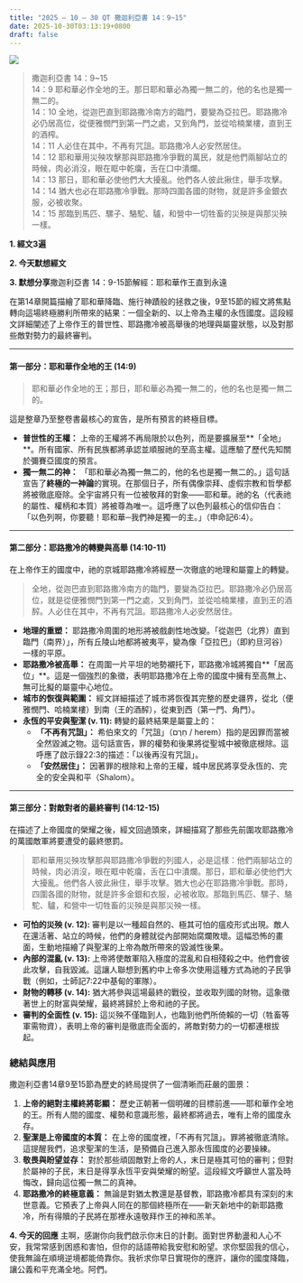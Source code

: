 ```yaml
---
title: "2025 – 10 – 30 QT 撒迦利亞書 14：9~15"
date: 2025-10-30T03:13:19+0800
draft: false
---
```


![](/images/qt.jpg)
> 撒迦利亞書 14：9~15  
> 14：9 耶和華必作全地的王。那日耶和華必為獨一無二的，他的名也是獨一無二的。  
> 14：10 全地，從迦巴直到耶路撒冷南方的臨門，要變為亞拉巴。耶路撒冷必仍居高位，從便雅憫門到第一門之處，又到角門，並從哈楠業樓，直到王的酒榨。  
> 14：11 人必住在其中，不再有咒詛。耶路撒冷人必安然居住。  
> 14：12 耶和華用災殃攻擊那與耶路撒冷爭戰的萬民，就是他們兩腳站立的時候，肉必消沒，眼在眶中乾癟，舌在口中潰爛。  
> 14：13 那日，耶和華必使他們大大擾亂。他們各人彼此揪住，舉手攻擊。  
> 14：14 猶大也必在耶路撒冷爭戰。那時四圍各國的財物，就是許多金銀衣服，必被收聚。  
> 14：15 那臨到馬匹、騾子、駱駝、驢，和營中一切牲畜的災殃是與那災殃一樣。  

 

**1.  經文3遍**

**2. 今天默想經文**

**3. 默想分享**撒迦利亞書 14：9-15節解經：耶和華作王直到永遠



在第14章開篇描繪了耶和華降臨、施行神蹟般的拯救之後，9至15節的經文將焦點轉向這場終極勝利所帶來的結果：一個全新的、以上帝為主權的永恆國度。這段經文詳細闡述了上帝作王的普世性、耶路撒冷被高舉後的地理與屬靈狀態，以及對那些敵對勢力的最終審判。

------



#### **第一部分：耶和華作全地的王 (14:9)**



> 耶和華必作全地的王；那日，耶和華必為獨一無二的，他的名也是獨一無二的。

這是整章乃至整卷書最核心的宣告，是所有預言的終極目標。

- **普世性的王權：** 上帝的王權將不再局限於以色列，而是要擴展至**「全地」**。所有國家、所有民族都將承認並順服祂的至高主權。這應驗了歷代先知關於彌賽亞國度的預言。
- **獨一無二的神：** 「耶和華必為獨一無二的，他的名也是獨一無二的。」這句話宣告了**終極的一神論**的實現。在那個日子，所有偶像崇拜、虛假宗教和哲學都將被徹底廢除。全宇宙將只有一位被敬拜的對象——耶和華。祂的名（代表祂的屬性、權柄和本質）將被尊為唯一。這呼應了以色列最核心的信仰告白：「以色列啊，你要聽！耶和華─我們神是獨一的主。」（申命記6:4）。

------



#### **第二部分：耶路撒冷的轉變與高舉 (14:10-11)**



在上帝作王的國度中，祂的京城耶路撒冷將經歷一次徹底的地理和屬靈上的轉變。

> 全地，從迦巴直到耶路撒冷南方的臨門，要變為亞拉巴。耶路撒冷必仍居高位，就是從便雅憫門到第一門之處，又到角門，並從哈楠業樓，直到王的酒醡。人必住在其中，不再有咒詛。耶路撒冷人必安然居住。

- **地理的重塑：** 耶路撒冷周圍的地形將被戲劇性地改變。「從迦巴（北界）直到臨門（南界）」，所有丘陵山地都將被夷平，變為像「亞拉巴」（即約旦河谷）一樣的平原。
- **耶路撒冷被高舉：** 在周圍一片平坦的地勢襯托下，耶路撒冷城將獨自**「居高位」**。這是一個強烈的象徵，表明耶路撒冷在上帝的國度中擁有至高無上、無可比擬的屬靈中心地位。
- **城市的恢復與範圍：** 經文詳細描述了城市將恢復其完整的歷史疆界，從北（便雅憫門、哈楠業樓）到南（王的酒醡），從東到西（第一門、角門）。
- **永恆的平安與聖潔 (v. 11):** 轉變的最終結果是屬靈上的：
  - **「不再有咒詛」：** 希伯來文的「咒詛」（חֵרֶם / herem）指的是因罪而當被全然毀滅之物。這句話宣告，罪的權勢和後果將從聖城中被徹底根除。這呼應了啟示錄22:3的描述：「以後再沒有咒詛」。
  - **「安然居住」：** 因著罪的根除和上帝的王權，城中居民將享受永恆的、完全的安全與和平（Shalom）。

------



#### **第三部分：對敵對者的最終審判 (14:12-15)**



在描述了上帝國度的榮耀之後，經文回過頭來，詳細描寫了那些先前圍攻耶路撒冷的萬國敵軍將要遭受的最終懲罰。

> 耶和華用災殃攻擊那與耶路撒冷爭戰的列國人，必是這樣：他們兩腳站立的時候，肉必消沒，眼在眶中乾癟，舌在口中潰爛。那日，耶和華必使他們大大擾亂。他們各人彼此揪住，舉手攻擊。猶大也必在耶路撒冷爭戰。那時，四圍各國的財物，就是許多金銀和衣服，必被收取。那臨到馬匹、騾子、駱駝、驢，和營中一切牲畜的災殃是與那災殃一樣。

- **可怕的災殃 (v. 12):** 審判是以一種超自然的、極其可怕的瘟疫形式出現。敵人在還活著、站立的時候，他們的身體就從內部開始腐爛敗壞。這幅恐怖的畫面，生動地描繪了與聖潔的上帝為敵所帶來的毀滅性後果。
- **內部的混亂 (v. 13):** 上帝將使敵軍陷入極度的混亂和自相殘殺之中。他們會彼此攻擊，自我毀滅。這讓人聯想到舊約中上帝多次使用這種方式為祂的子民爭戰（例如，士師記7:22中基甸的軍隊）。
- **財物的轉移 (v. 14):** 猶大將參與這場最終的戰役，並收取列國的財物。這象徵著世上的財富與榮耀，最終將歸於上帝和祂的子民。
- **審判的全面性 (v. 15):** 這災殃不僅臨到人，也臨到他們所倚賴的一切（牲畜等軍需物資），表明上帝的審判是徹底而全面的，將敵對勢力的一切都連根拔起。



### **總結與應用**



撒迦利亞書14章9至15節為歷史的終局提供了一個清晰而莊嚴的圖景：

1. **上帝的絕對主權終將彰顯：** 歷史正朝著一個明確的目標前進——耶和華作全地的王。所有人間的國度、權勢和意識形態，最終都將過去，唯有上帝的國度永存。
2. **聖潔是上帝國度的本質：** 在上帝的國度裡，「不再有咒詛」。罪將被徹底清除。這提醒我們，追求聖潔的生活，是預備自己進入那永恆國度的必要操練。
3. **敬畏與盼望並存：** 對於那些頑固敵對上帝的人，末日是極其可怕的審判；但對於屬神的子民，末日是得享永恆平安與榮耀的盼望。這段經文呼籲世人當及時悔改，歸向這位獨一無二的真神。
4. **耶路撒冷的終極意義：** 無論是對猶太教還是基督教，耶路撒冷都具有深刻的末世意義。它預表了上帝與人同在的那個終極所在——新天新地中的新耶路撒冷，所有得贖的子民將在那裡永遠敬拜作王的神和羔羊。

**4. 今天的回應**
主啊，感謝你向我們啟示你末日的計劃。面對世界動盪和人心不安，我常常感到困惑和害怕，但你的話語帶給我安慰和盼望。求你堅固我的信心，使我無論在順境逆境都能倚靠你。我祈求你早日實現你的應許，讓你的國度降臨，讓公義和平充滿全地。阿們。
